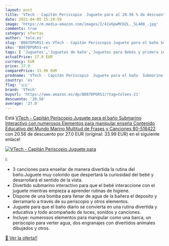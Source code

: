```yaml
---
layout: post
title: 'VTech - Capitán Periscopio  Juguete para al 20.56 % de descuento'
date: 2021-04-05 15:10:59
image: 'https://m.media-amazon.com/images/I/41x6pwMCH2L._SL400_.jpg'
comments: true
category: ofertas
author: 'tole.es'
slug: 'B087DPGRS1-es VTech - Capitán Periscopio Juguete para el baño Submarino...'
sku: 'B087DPGRS1-es'
tags: [ 'Juguetes','Juguetes de baño','Juguetes para Bebés y primera infancia','Juguetes y juegos','vtech', ]
actualPrice: 27.0 EUR
currency: EUR
price: 27.0
comparePrice: 33.99 EUR
prodname: 'VTech - Capitán Periscopio  Juguete para el baño  Submarino Interactivo con numerosos Elementos para manipular  enseña Contenido Educativo del Mundo Marino  Multitud de Frases y Canciones  80-516422 '
country: 'es'
flag: '🇪🇸'
brand: 'VTech'
buyurl: 'https://www.amazon.es/dp/B087DPGRS1/?tag=tolees-21'
descuento: '20.56'
average: '27.0'
---
```


Está [VTech - Capitán Periscopio  Juguete para el baño  Submarino Interactivo con numerosos Elementos para manipular  enseña Contenido Educativo del Mundo Marino  Multitud de Frases y Canciones  80-516422 ](https://www.amazon.es/dp/B087DPGRS1/?tag=tolees-21) con 20.56 de descuento por 27.0 EUR (original: 33.99 EUR) en el siguiente enlace!

[![VTech - Capitán Periscopio  Juguete para](https://m.media-amazon.com/images/I/41x6pwMCH2L._SL400_.jpg)](https://www.amazon.es/dp/B087DPGRS1/?tag=tolees-21)

ℹ️:

- 3 canciones para enseñar de manera divertida la rutina del baño.Juguete muy colorido que despertará la curiosidad del bebé y desarrollará el sentido de la vista.
- Divertido submarino interactivo para que el bebé interaccione con el juguete mientras empieza a aprender rutinas de higiene.
- Dispone de una bomba para llenar de agua de la bañera el deposito y derramarlo a través de su periscopio y otros elementos.
- Juguete para que el baño diario se convierta en una rutina divertida y educativa y todo acompañado de luces, sonidos y canciones.
- Incluye: numerosos elementos para manipular como una barca, un periscopio para verter agua, dos engranajes con divertidos animales dibujados y otros.

[🛒 Ver la oferta!!](https://www.amazon.es/dp/B087DPGRS1/?tag=tolees-21)
